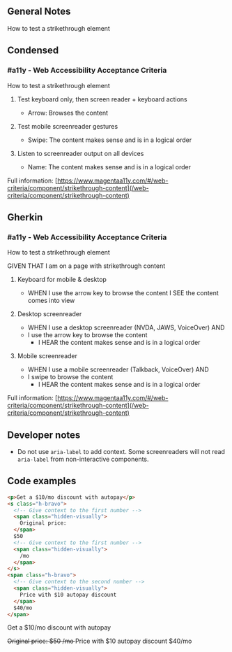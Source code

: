 ## General Notes

How to test a strikethrough element

## Condensed

### #a11y - Web Accessibility Acceptance Criteria

How to test a strikethrough element

1. Test keyboard only, then screen reader + keyboard actions

      - Arrow: Browses the content

2. Test mobile screenreader gestures

      - Swipe: The content makes sense and is in a logical order

3. Listen to screenreader output on all devices

      - Name: The content makes sense and is in a logical order

Full information: [https://www.magentaa11y.com/#/web-criteria/component/strikethrough-content](/web-criteria/component/strikethrough-content)

## Gherkin

### #a11y - Web Accessibility Acceptance Criteria

How to test a strikethrough element

GIVEN THAT I am on a page with strikethrough content

1. Keyboard for mobile & desktop

      - WHEN I use the arrow key to browse the content I SEE the content comes into view

2. Desktop screenreader

      - WHEN I use a desktop screenreader (NVDA, JAWS, VoiceOver) AND 
      - I use the arrow key to browse the content
         - I HEAR the content makes sense and is in a logical order

3. Mobile screenreader

      - WHEN I use a mobile screenreader (Talkback, VoiceOver) AND
      - I swipe to browse the content
         - I HEAR the content makes sense and is in a logical order

Full information: [https://www.magentaa11y.com/#/web-criteria/component/strikethrough-content](/web-criteria/component/strikethrough-content)

## Developer notes

- Do not use `aria-label` to add context. Some screenreaders will not read `aria-label` from non-interactive components.

## Code examples

```html
<p>Get a $10/mo discount with autopay</p>
<s class="h-bravo">
  <!-- Give context to the first number -->
  <span class="hidden-visually">
    Original price:
  </span>
  $50
  <!-- Give context to the first number -->
  <span class="hidden-visually">
    /mo
  </span>
</s>
<span class="h-bravo">
  <!-- Give context to the second number -->
  <span class="hidden-visually">
    Price with $10 autopay discount
  </span>
  $40/mo
</span>
```

<example>
<p>Get a $10/mo discount with autopay</p>
<s class="h-bravo">
  <!-- Give context to the first number -->
  <span class="hidden-visually">
    Original price:
  </span>
  $50
  <!-- Give context to the first number -->
  <span class="hidden-visually">
    /mo
  </span>
</s>
<span class="h-bravo">
  <!-- Give context to the second number -->
  <span class="hidden-visually">
    Price with $10 autopay discount
  </span>
  $40/mo
</span>
</example>
